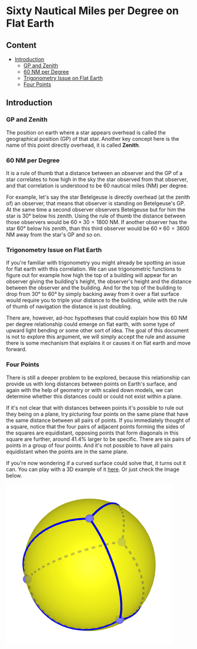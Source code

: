 # Sixty Nautical Miles per Degree on Flat Earth

## Content

- [Introduction](#introduction)
	- [GP and Zenith](#gp-and-zenith)
	- [60 NM per Degree](#60-nm-per-degree)
	- [Trigonometry Issue on Flat Earth](#trigonometry-issue-on-flat-earth)
	- [Four Points](#four-points)

## Introduction

### GP and Zenith

The position on earth where a star appears overhead is called the geographical position (GP) of that star. Another key concept here is the name of this point directly overhead, it is called **Zenith**.

### 60 NM per Degree

It is a rule of thumb that a distance between an observer and the GP of a star correlates to how high in the sky the star observed from that observer, and that correlation is understood to be 60 nautical miles (NM) per degree.

For example, let's say the star Betelgeuse is directly overhead (at the zenith of) an observer, that means that observer is standing on Betelgeuse's GP. At the same time a second observer observers Betelgeuse but for him the star is 30° below his zenith. Using the rule of thumb the distance between those observers would be $60 \times 30 = 1800$ NM. If another observer has the star 60° below his zenith, than this third observer would be $60 \times 60 = 3600$ NM away from the star's GP and so on.

### Trigonometry Issue on Flat Earth

If you're familiar with trigonometry you might already be spotting an issue for flat earth with this correlation. We can use trigonometric functions to figure out for example how high the top of a building will appear for an observer giving the building's height, the observer's height and the distance between the observer and the building. And for the top of the building to drop from 30° to 60° by simply backing away from it over a flat surface would require you to triple your distance to the building, while with the rule of thumb of navigation the distance is just doubling.

There are, however, ad-hoc hypotheses that could explain how this 60 NM per degree relationship could emerge on flat earth, with some type of upward light bending or some other sort of idea. The goal of this document is not to explore this argument, we will simply accept the rule and assume there is some mechanism that explains it or causes it on flat earth and move forward.

### Four Points

There is still a deeper problem to be explored, because this relationship can provide us with long distances between points on Earth's surface, and again with the help of geometry or with scaled down models, we can determine whether this distances could or could not exist within a plane.

If it's not clear that with distances between points it's possible to rule out they being on a plane, try picturing four points on the same plane that have the same distance between all pairs of points. If you immediately thought of a square, notice that the four pairs of adjacent points forming the sides of the squares are equidistant, opposing points that form diagonals in this square are further, around 41.4% larger to be specific. There are six pairs of points in a group of four points. And it's not possible to have all pairs equidistant when the points are in the same plane.

If you're now wondering if a curved surface could solve that, it turns out it can. You can play with a 3D example of it [here](https://www.geogebra.org/m/m6A6U95q). Or just check the Image below.

![Sphere with four equidistant points](img/sphere-4-points.png)

<!-- 
- name: Tres Marias - Mexico
- GP: N 19° 3' 7.40", W 99° 14' 33.50"
- time: 2024-04-03 08:05:10
- star: Arcturus

- name: Saint-Constant - Canada
- GP: N 45° 22' 1.40", W 73° 34' 55.50"
- time: 2024-07-22 05:34:45
- star: Deneb

- name: Jaboatão dos Guararapes - Brazil
- GP: S 8° 10' 20.70", W 34° 54' 54.40"
- time: 2024-12-21 01:34:56
- star: Rigel

- name: Cuiabá - Brazil
- GP: S 15° 36' 35.70", W 56° 3' 58.40"

- Saint-Constant to Tres Marias: 56° 12' 00.0"
- Cuiabá to Tres Marias:         35° 11' 46.4"
- Jaboatão to Saint-Constant:    26° 15' 14.1"
- Cuiabá to Saint-Constant:      27° 01' 09.9"
- Cuiabá to Jaboatão:            68° 02' 02.6"
- Tres Marias to Jaboatão:       21° 04' 38.9"
-->